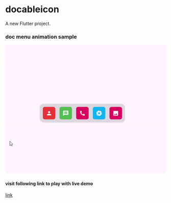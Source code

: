 # docableicon

A new Flutter project.

### doc menu animation sample

![doc gif](images/image2.gif)

#### visit following link to play with live demo

[link](https://jameelspario.github.io/dock/)

